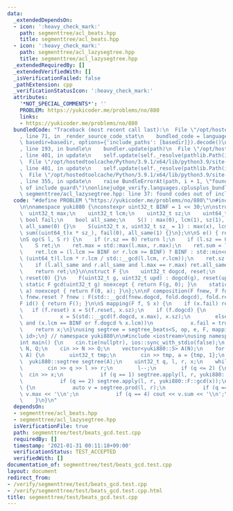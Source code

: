```yaml
---
data:
  _extendedDependsOn:
  - icon: ':heavy_check_mark:'
    path: segmenttree/acl_beats.hpp
    title: segmenttree/acl_beats.hpp
  - icon: ':heavy_check_mark:'
    path: segmenttree/acl_lazysegtree.hpp
    title: segmenttree/acl_lazysegtree.hpp
  _extendedRequiredBy: []
  _extendedVerifiedWith: []
  _isVerificationFailed: false
  _pathExtension: cpp
  _verificationStatusIcon: ':heavy_check_mark:'
  attributes:
    '*NOT_SPECIAL_COMMENTS*': ''
    PROBLEM: https://yukicoder.me/problems/no/880
    links:
    - https://yukicoder.me/problems/no/880
  bundledCode: "Traceback (most recent call last):\n  File \"/opt/hostedtoolcache/Python/3.9.1/x64/lib/python3.9/site-packages/onlinejudge_verify/documentation/build.py\"\
    , line 71, in _render_source_code_stat\n    bundled_code = language.bundle(stat.path,\
    \ basedir=basedir, options={'include_paths': [basedir]}).decode()\n  File \"/opt/hostedtoolcache/Python/3.9.1/x64/lib/python3.9/site-packages/onlinejudge_verify/languages/cplusplus.py\"\
    , line 193, in bundle\n    bundler.update(path)\n  File \"/opt/hostedtoolcache/Python/3.9.1/x64/lib/python3.9/site-packages/onlinejudge_verify/languages/cplusplus_bundle.py\"\
    , line 401, in update\n    self.update(self._resolve(pathlib.Path(included), included_from=path))\n\
    \  File \"/opt/hostedtoolcache/Python/3.9.1/x64/lib/python3.9/site-packages/onlinejudge_verify/languages/cplusplus_bundle.py\"\
    , line 401, in update\n    self.update(self._resolve(pathlib.Path(included), included_from=path))\n\
    \  File \"/opt/hostedtoolcache/Python/3.9.1/x64/lib/python3.9/site-packages/onlinejudge_verify/languages/cplusplus_bundle.py\"\
    , line 355, in update\n    raise BundleErrorAt(path, i + 1, \"found codes out\
    \ of include guard\")\nonlinejudge_verify.languages.cplusplus_bundle.BundleErrorAt:\
    \ segmenttree/acl_lazysegtree.hpp: line 37: found codes out of include guard\n"
  code: "#define PROBLEM \"https://yukicoder.me/problems/no/880\"\n#include \"../acl_beats.hpp\"\
    \n\nnamespace yuki880 {\nconstexpr uint32_t BINF = 1 << 30;\n\nstruct S {\n  \
    \  uint32_t max;\n    uint32_t lcm;\n    uint32_t sz;\n    uint64_t sum;\n   \
    \ bool fail;\n    bool all_same;\n    S() : max(0), lcm(1), sz(1), sum(0), fail(0),\
    \ all_same(0) {}\n    S(uint32_t x, uint32_t sz_ = 1) : max(x), lcm(x), sz(sz_),\
    \ sum((uint64_t)x * sz_), fail(0), all_same(1) {}\n};\n\nS e() { return S(); }\n\
    \nS op(S l, S r) {\n    if (r.sz == 0) return l;\n    if (l.sz == 0) return r;\n\
    \    S ret;\n    ret.max = std::max(l.max, r.max);\n    ret.sum = l.sum + r.sum;\n\
    \    ret.lcm = (l.lcm >= BINF or r.lcm >= BINF) ? BINF : std::min<uint64_t>(BINF,\
    \ (uint64_t)l.lcm * r.lcm / std::__gcd(l.lcm, r.lcm));\n    ret.sz = l.sz + r.sz;\n\
    \    if (l.all_same and r.all_same and l.max == r.max) ret.all_same = true;\n\
    \    return ret;\n}\n\nstruct F {\n    uint32_t dogcd, reset;\n    F() : dogcd(0),\
    \ reset(0) {}\n    F(uint32_t g, uint32_t upd) : dogcd(g), reset(upd) {}\n   \
    \ static F gcd(uint32_t g) noexcept { return F(g, 0); }\n    static F update(uint32_t\
    \ a) noexcept { return F(0, a); }\n};\n\nF composition(F fnew, F fold) { return\
    \ fnew.reset ? fnew : F(std::__gcd(fnew.dogcd, fold.dogcd), fold.reset); }\n\n\
    F id() { return F(); }\n\nS mapping(F f, S x) {\n    if (x.fail) return x;\n \
    \   if (f.reset) x = S(f.reset, x.sz);\n    if (f.dogcd) {\n        if (x.all_same)\n\
    \            x = S(std::__gcd(f.dogcd, x.max), x.sz);\n        else if (f.dogcd\
    \ and (x.lcm == BINF or f.dogcd % x.lcm))\n            x.fail = true;\n    }\n\
    \    return x;\n}\nusing segtree = segtree_beats<S, op, e, F, mapping, composition,\
    \ id>;\n} // namespace yuki880\n\n#include <iostream>\nusing namespace std;\n\n\
    int main() {\n    cin.tie(nullptr), ios::sync_with_stdio(false);\n    uint32_t\
    \ N, Q;\n    cin >> N >> Q;\n    vector<yuki880::S> A(N);\n    for (auto &a :\
    \ A) {\n        uint32_t tmp;\n        cin >> tmp, a = {tmp, 1};\n    }\n\n  \
    \  yuki880::segtree segtree(A);\n    uint32_t q, l, r, x;\n    while (Q--) {\n\
    \        cin >> q >> l >> r;\n        l--;\n        if (q <= 2) {\n          \
    \  cin >> x;\n            if (q == 1) segtree.apply(l, r, yuki880::F::update(x));\n\
    \            if (q == 2) segtree.apply(l, r, yuki880::F::gcd(x));\n        } else\
    \ {\n            auto v = segtree.prod(l, r);\n            if (q == 3) cout <<\
    \ v.max << '\\n';\n            if (q == 4) cout << v.sum << '\\n';\n        }\n\
    \    }\n}\n"
  dependsOn:
  - segmenttree/acl_beats.hpp
  - segmenttree/acl_lazysegtree.hpp
  isVerificationFile: true
  path: segmenttree/test/beats_gcd.test.cpp
  requiredBy: []
  timestamp: '2021-01-31 00:11:18+09:00'
  verificationStatus: TEST_ACCEPTED
  verifiedWith: []
documentation_of: segmenttree/test/beats_gcd.test.cpp
layout: document
redirect_from:
- /verify/segmenttree/test/beats_gcd.test.cpp
- /verify/segmenttree/test/beats_gcd.test.cpp.html
title: segmenttree/test/beats_gcd.test.cpp
---
```


